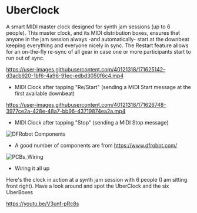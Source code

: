 # UberClock

A smart MIDI master clock designed for synth jam sessions (up to 6 people). This master clock, and its MIDI distribution boxes, ensures that anyone in the jam session always -and automatically- start at the downbeat keeping everything and everyone nicely in sync. The Restart feature allows for an on-the-fly re-sync of all gear in case one or more participants start to run out of sync.

https://user-images.githubusercontent.com/40121318/171625142-d3acb920-1bf6-4a96-91ec-edbd3050f6c4.mp4
* MIDI Clock after tapping "Re/Start" (sending a MIDI Start message at the first available downbeat)

https://user-images.githubusercontent.com/40121318/171626748-3977ce2a-428e-48a7-bb96-43719874ea2a.mp4
* MIDI Clock after tapping "Stop" (sending a MIDI Stop message)

![DFRobot Components](https://user-images.githubusercontent.com/40121318/171664700-2a892432-a826-4981-a90e-702dea44947c.png)
* A good number of components are from https://www.dfrobot.com/

![PCBs_Wiring](https://user-images.githubusercontent.com/40121318/171876208-120e7262-75a6-49fe-abf5-4807657e300a.png)
* Wiring it all up

Here's the clock in action at a synth jam session with 6 people (I am sitting front right). Have a look around and spot the UberClock and the six UberBoxes

https://youtu.be/V3unf-pRc8s
